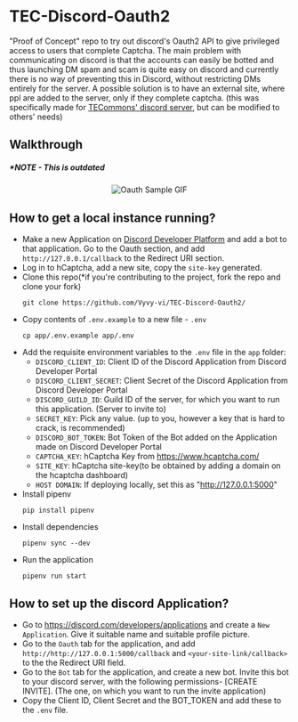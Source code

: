 # TEC-Discord-Oauth2
"Proof of Concept" repo to try out discord's Oauth2 API to give privileged access to users that complete Captcha.
The main problem with communicating on discord is that the accounts can easily be botted and thus launching DM spam and scam is quite easy on discord and currently there is no way of preventing this in Discord, without restricting DMs entirely for the server. A possible solution is to have an external site, where ppl are added to the server, only if they complete captcha.
(this was specifically made for [TECommons' discord server](http://tecommons.org/), but can be modified to others' needs)

## Walkthrough 
##### *NOTE - This is outdated
<p align="center">
  <img src="https://user-images.githubusercontent.com/62864373/112768563-3369b280-903a-11eb-9d27-465f2572041d.gif" alt="Oauth Sample GIF"/>
</p>

## How to get a local instance running?
- Make a new Application on [Discord Developer Platform](https://discord.com/developers/) and add a bot to that application. Go to the Oauth section, and add `http://127.0.0.1/callback` to the Redirect URI section.
- Log in to hCaptcha, add a new site, copy the `site-key` generated.
- Clone this repo(\*if you're contributing to the project, fork the repo and clone your fork)
  ```
  git clone https://github.com/Vyvy-vi/TEC-Discord-Oauth2/
  ```
- Copy contents of `.env.example` to a new file - `.env`
  ```
  cp app/.env.example app/.env
  ```
- Add the requisite environment variables to the `.env` file in the `app` folder:
  - `DISCORD_CLIENT_ID`: Client ID of the Discord Application from Discord Developer Portal
  - `DISCORD_CLIENT_SECRET`: Client Secret of the Discord Application from Discord Developer Portal
  - `DISCORD_GUILD_ID`: Guild ID of the server, for which you want to run this application. (Server to invite to)
  - `SECRET_KEY`: Pick any value. (up to you, however a key that is hard to crack, is recommended)
  - `DISCORD_BOT_TOKEN`: Bot Token of the Bot added on the Application made on Discord Developer Portal
  - `CAPTCHA_KEY`: hCaptcha Key from https://www.hcaptcha.com/
  - `SITE_KEY`: hCaptcha site-key(to be obtained by adding a domain on the hcaptcha dashboard)
  - `HOST DOMAIN`: If deploying locally, set this as "http://127.0.0.1:5000"
- Install pipenv
  ```
  pip install pipenv
  ```
- Install dependencies
  ```
  pipenv sync --dev
  ```
- Run the application
  ```
  pipenv run start
  ```

## How to set up the discord Application?
- Go to https://discord.com/developers/applications and create a `New Application`. Give it suitable name and suitable profile picture.
- Go to the `Oauth` tab for the application, and add `http://http://127.0.0.1:5000/callback` and `<your-site-link/callback>` to the the Redirect URI field.
- Go to the `Bot` tab for the application, and create a new bot. Invite this bot to your discord server, with the following permissions- [CREATE INVITE]. (The one, on which you want to run the invite application)
- Copy the Client ID, Client Secret and the BOT_TOKEN and add these to the `.env` file.
